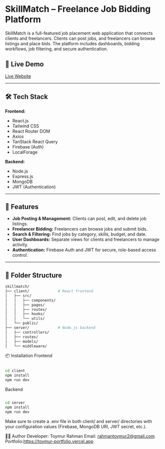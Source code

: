 # SkillMatch – Freelance Job Bidding Platform

SkillMatch is a full-featured job placement web application that connects clients and freelancers. Clients can post jobs, and freelancers can browse listings and place bids. The platform includes dashboards, bidding workflows, job filtering, and secure authentication.

## 🔗 Live Demo
[Live Website](https://skillmatch-914bf.web.app/) 

---

## 🛠️ Tech Stack

**Frontend:**
- React.js
- Tailwind CSS
- React Router DOM
- Axios
- TanStack React Query
- Firebase (Auth)
- LocalForage

**Backend:**
- Node.js
- Express.js
- MongoDB
- JWT (Authentication)

---

## 🚀 Features

- **Job Posting & Management:** Clients can post, edit, and delete job listings.
- **Freelancer Bidding:** Freelancers can browse jobs and submit bids.
- **Search & Filtering:** Find jobs by category, skills, budget, and date.
- **User Dashboards:** Separate views for clients and freelancers to manage activity.
- **Authentication:** Firebase Auth and JWT for secure, role-based access control.

---

## 📁 Folder Structure

```bash
skillmatch/
├── client/             # React frontend
│   ├── src/
│   │   ├── components/
│   │   ├── pages/
│   │   ├── routes/
│   │   ├── hooks/
│   │   └── utils/
│   └── public/
├── server/             # Node.js backend
│   ├── controllers/
│   ├── routes/
│   ├── models/
│   └── middleware/

```
📦 Installation
Frontend
```bash

cd client
npm install
npm run dev
```

Backend
```bash

cd server
npm install
npm run dev
```
Make sure to create a .env file in both client/ and server/ directories with your configuration values (Firebase, MongoDB URI, JWT secret, etc.).

🧑‍💻 Author
Developer: Toymur Rahman
Email: rahmantoymur2@gmail.com
Portfolio:https://toymur-portfolio.vercel.app
